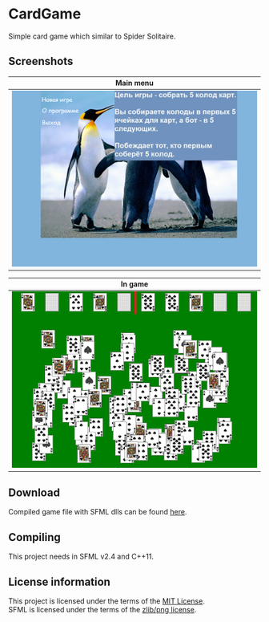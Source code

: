# CardGame
Simple card game which similar to Spider Solitaire.

## Screenshots

| Main menu                                                        |
|------------------------------------------------------------------|
| ![Main menu of the game](Media/1.Main_menu.png "Main menu") |

| In game                                                          |
|------------------------------------------------------------------|
| ![Casual play with bot](Media/2.In_game.png "In game")           |

## Download

Compiled game file with SFML dlls can be found [here](https://github.com/Vasar007/CardGame/tree/master/bin).

## Compiling

This project needs in SFML v2.4 and C++11.

## License information

This project is licensed under the terms of the [MIT License](LICENSE).\
SFML is licensed under the terms of the [zlib/png license](https://www.sfml-dev.org/license.php).
